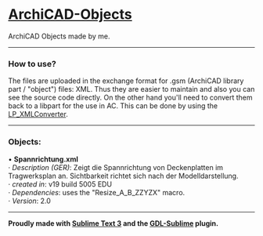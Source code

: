 # [ArchiCAD-Objects](https://github.com/runxel/ArchiCAD-Objects)
ArchiCAD Objects made by me.

---

### How to use?
The files are uploaded in the exchange format for .gsm (ArchiCAD library part / "object") files: XML.
Thus they are easier to maintain and also you can see the source code directly.
On the other hand you'll need to convert them back to a libpart for the use in AC. This can be done by using the [LP_XMLConverter](http://gdl.graphisoft.com/tips-and-tricks/how-to-use-the-lp_xmlconverter-tool/).

---

### Objects:
• **Spannrichtung.xml**   
	· _Description (GER)_: Zeigt die Spannrichtung von Deckenplatten im Tragwerksplan an. Sichtbarkeit richtet sich nach der Modelldarstellung.  
	 · _created in_: v19 build 5005 EDU  
	 · _Dependencies_: uses the "Resize_A_B_ZZYZX" macro.  
	 · _Version_: 2.0  


---


**Proudly made with [Sublime Text 3](https://www.sublimetext.com/) and the [GDL-Sublime](https://github.com/runxel/GDL-sublime) plugin.**
